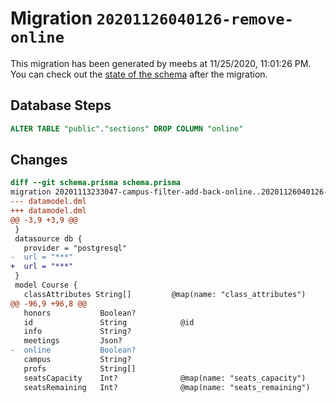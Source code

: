 # Migration `20201126040126-remove-online`

This migration has been generated by meebs at 11/25/2020, 11:01:26 PM.
You can check out the [state of the schema](./schema.prisma) after the migration.

## Database Steps

```sql
ALTER TABLE "public"."sections" DROP COLUMN "online"
```

## Changes

```diff
diff --git schema.prisma schema.prisma
migration 20201113233047-campus-filter-add-back-online..20201126040126-remove-online
--- datamodel.dml
+++ datamodel.dml
@@ -3,9 +3,9 @@
 }
 datasource db {
   provider = "postgresql"
-  url = "***"
+  url = "***"
 }
 model Course {
   classAttributes String[]         @map(name: "class_attributes")
@@ -96,9 +96,8 @@
   honors           Boolean?
   id               String            @id
   info             String?
   meetings         Json?
-  online           Boolean?
   campus           String?
   profs            String[]
   seatsCapacity    Int?              @map(name: "seats_capacity")
   seatsRemaining   Int?              @map(name: "seats_remaining")
```


